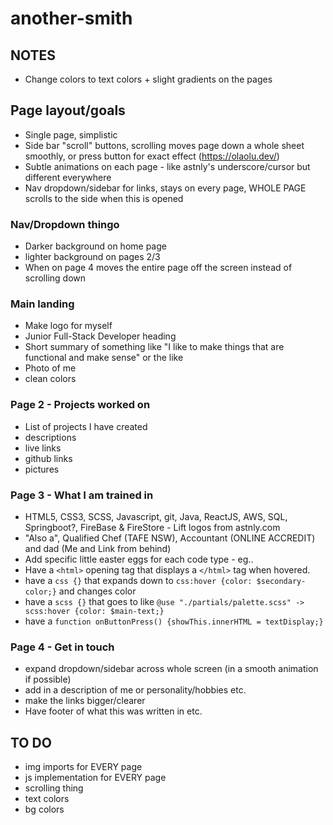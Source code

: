 # another-smith

## NOTES

- Change colors to text colors + slight gradients on the pages

## Page layout/goals

- Single page, simplistic
- Side bar "scroll" buttons, scrolling moves page down a whole sheet smoothly, or press button for exact effect (https://olaolu.dev/)
- Subtle animations on each page - like astnly's underscore/cursor but different everywhere
- Nav dropdown/sidebar for links, stays on every page, WHOLE PAGE scrolls to the side when this is opened

### Nav/Dropdown thingo

- Darker background on home page
- lighter background on pages 2/3
- When on page 4 moves the entire page off the screen instead of scrolling down

### Main landing

- Make logo for myself
- Junior Full-Stack Developer heading
- Short summary of something like "I like to make things that are functional and make sense" or the like
- Photo of me
- clean colors

### Page 2 - Projects worked on

- List of projects I have created
- descriptions
- live links
- github links
- pictures

### Page 3 - What I am trained in

- HTML5, CSS3, SCSS, Javascript, git, Java, ReactJS, AWS, SQL, Springboot?, FireBase & FireStore - Lift logos from astnly.com
- "Also a", Qualified Chef (TAFE NSW), Accountant (ONLINE ACCREDIT) and dad (Me and Link from behind)
- Add specific little easter eggs for each code type - eg..
- Have a `<html>` opening tag that displays a `</html>` tag when hovered.
- have a `css {}` that expands down to `css:hover {color: $secondary-color;}` and changes color
- have a `scss {}` that goes to like `@use "./partials/palette.scss" -> scss:hover {color: $main-text;}`
- have a `function onButtonPress() {showThis.innerHTML = textDisplay;}`

### Page 4 - Get in touch

- expand dropdown/sidebar across whole screen (in a smooth animation if possible)
- add in a description of me or personality/hobbies etc.
- make the links bigger/clearer
- Have footer of what this was written in etc.

## TO DO

- img imports for EVERY page
- js implementation for EVERY page
- scrolling thing
- text colors
- bg colors
